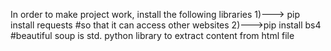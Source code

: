 In order to make project work, install the following libraries
1)---> pip install requests #so that it can access other websites
2)--->pip install bs4 #beautiful soup is std. python library to extract content from html file
